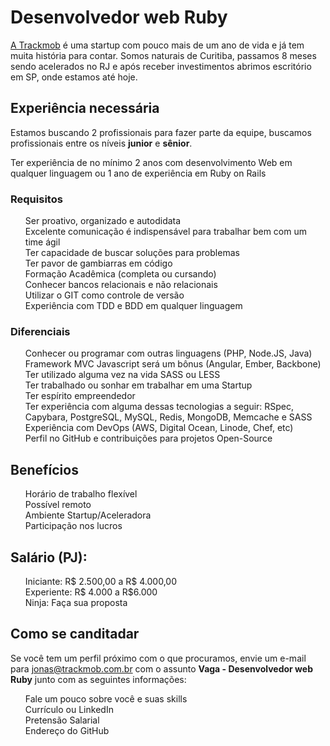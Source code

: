 <h1>
<a id="user-content-developer-ruby" class="anchor" href="#developer-web-ruby" aria-hidden="true"><span class="octicon octicon-link"></span></a>Desenvolvedor web Ruby</h1>

<p><a href="https://github.com/Trackmob/vagas/blob/gh-pages/about-trackmob.md">A Trackmob</a>  é uma startup com pouco mais de um ano de vida e já tem muita história para contar. Somos naturais de Curitiba, passamos 8 meses sendo acelerados no RJ e após receber investimentos abrimos escritório em SP, onde estamos até hoje.</p>

<h2>
<a id="user-content-experiência-necessária" class="anchor" href="#experi%C3%AAncia-necess%C3%A1ria" aria-hidden="true"><span class="octicon octicon-link"></span></a>Experiência necessária</h2>

<p>Estamos buscando 2 profissionais para fazer parte da equipe, buscamos profissionais entre os níveis <strong>junior</strong> e <strong>sênior</strong>.</p>
  <p>Ter experiência de no mínimo 2 anos com desenvolvimento Web em qualquer linguagem ou 1 ano de experiência em Ruby on Rails</p>
<h3>
<a id="user-content-requisitos" class="anchor" href="#requisitos" aria-hidden="true"><span class="octicon octicon-link"></span></a>Requisitos</h3>

<ul class="task-list">
  <li>Ser proativo, organizado e autodidata</li>
  <li>Excelente comunicação é indispensável para trabalhar bem com um time ágil</li>
  <li>Ter capacidade de buscar soluções para problemas</li>
  <li>Ter pavor de gambiarras em código</li>
  <li>Formação Acadêmica (completa ou cursando)</li>

  <li>Conhecer bancos relacionais e não relacionais</li>
  <li>Utilizar o GIT como controle de versão</li>
  <li>Experiência com TDD e BDD em qualquer linguagem</li>
</ul>
<h3>
<a id="user-content-diferenciais" class="anchor" href="#diferenciais" aria-hidden="true"><span class="octicon octicon-link"></span></a>Diferenciais</h3>

<ul class="task-list">
  <li>Conhecer ou programar com outras linguagens (PHP, Node.JS, Java)</li>
  <li>Framework MVC Javascript será um bônus (Angular, Ember, Backbone)</li>
  <li>Ter utilizado alguma vez na vida SASS ou LESS</li>
  <li>Ter trabalhado ou sonhar em trabalhar em uma Startup</li>
  <li>Ter espírito empreendedor</li>
  <li>Ter experiência com alguma dessas tecnologias a seguir: RSpec, Capybara, PostgreSQL, MySQL, Redis, MongoDB, Memcache e SASS</li>
  <li>Experiência com DevOps (AWS, Digital Ocean, Linode, Chef, etc)</li>
  <li>Perfil no GitHub e contribuições para projetos Open-Source</li>
</ul>

<h2>
<a id="user-content-benefícios" class="anchor" href="#benef%C3%ADcios" aria-hidden="true"><span class="octicon octicon-link"></span></a>Benefícios</h2>

<ul class="task-list">
  <li>Horário de trabalho flexível</li>
  <li>Possível remoto</li>
  <li>Ambiente Startup/Aceleradora</li>
  <li>Participação nos lucros</li>
</ul>

<h2>
<a id="user-content-salarios" class="anchor" href="#salarios" aria-hidden="true"><span class="octicon octicon-link"></span></a>Salário (PJ):</h2>

<ul class="task-list">
  <li>Iniciante: R$ 2.500,00 a R$ 4.000,00</li>
  <li>Experiente: R$ 4.000 a R$6.000</li>
  <li>Ninja: Faça sua proposta</li>
</ul>



<h2>
<a id="user-content-como-se-canditadar" class="anchor" href="#como-se-canditadar" aria-hidden="true"><span class="octicon octicon-link"></span></a>Como se canditadar</h2>

<p>Se você tem um perfil próximo com o que procuramos, envie um e-mail para <a href="mailto:jonas@trackmob.com.br">jonas@trackmob.com.br</a> com o assunto <strong>Vaga - Desenvolvedor web Ruby</strong> junto com as seguintes informações:</p>

<ul class="task-list">
<li>Fale um pouco sobre você e suas skills</li>
<li>Currículo ou LinkedIn</li>
<li>Pretensão Salarial</li>
<li>Endereço do GitHub</li>
</ul>
